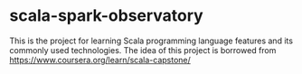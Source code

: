 # scala-spark-observatory

This is the project for learning Scala programming language features and its commonly used technologies. The idea of this project is borrowed from https://www.coursera.org/learn/scala-capstone/
